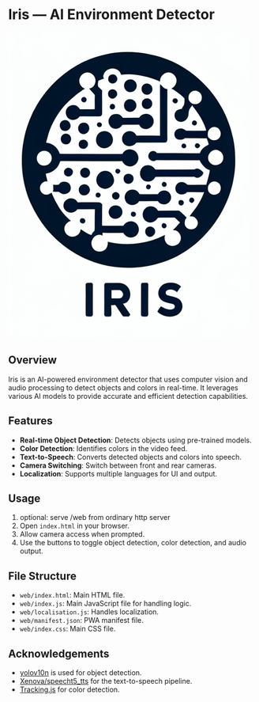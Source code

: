 # Iris — AI Environment Detector

![Iris Logo](iris_logo.png)


## Overview

Iris is an AI-powered environment detector that uses computer vision and audio processing to detect objects and colors in real-time. It leverages various AI models to provide accurate and efficient detection capabilities.

## Features

- **Real-time Object Detection**: Detects objects using pre-trained models.
- **Color Detection**: Identifies colors in the video feed.
- **Text-to-Speech**: Converts detected objects and colors into speech.
- **Camera Switching**: Switch between front and rear cameras.
- **Localization**: Supports multiple languages for UI and output.

## Usage

1. optional: serve /web from ordinary http server
2. Open `index.html` in your browser.
3. Allow camera access when prompted.
4. Use the buttons to toggle object detection, color detection, and audio output.

## File Structure

- `web/index.html`: Main HTML file.
- `web/index.js`: Main JavaScript file for handling logic.
- `web/localisation.js`: Handles localization.
- `web/manifest.json`: PWA manifest file.
- `web/index.css`: Main CSS file.

## Acknowledgements
- [yolov10n](https://huggingface.co/onnx-community/yolov10n) is used for object detection.
- [Xenova/speecht5_tts](https://huggingface.co/Xenova/speecht5_tts) for the text-to-speech pipeline.
- [Tracking.js](https://trackingjs.com/) for color detection.

